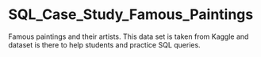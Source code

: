 # SQL_Case_Study_Famous_Paintings
Famous paintings and their artists. This data set is taken from Kaggle and dataset is there to help students and practice SQL queries.
